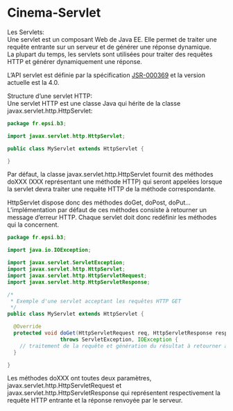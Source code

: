 ﻿# Cinema-Servlet  
  
Les Servlets:  
Une servlet est un composant Web de Java EE. Elle permet de traiter une requête entrante sur un serveur et de générer une réponse dynamique.  
La plupart du temps, les servlets sont utilisées pour traiter des requêtes HTTP et générer dynamiquement une réponse.  
  
L’API servlet est définie par la spécification  [JSR-000369](https://jcp.org/aboutJava/communityprocess/final/jsr369/index.html) et la version actuelle est la 4.0.  

Structure d’une servlet HTTP:  
Une servlet HTTP est une classe Java qui hérite de la classe javax.servlet.http.HttpServlet:  

```java
package fr.epsi.b3;

import javax.servlet.http.HttpServlet;

public class MyServlet extends HttpServlet {

}
```
Par défaut, la classe javax.servlet.http.HttpServlet fournit des méthodes doXXX (XXX représentant une méthode HTTP) qui seront appelées lorsque la servlet devra traiter une requête HTTP de la méthode correspondante.  
  
HttpServlet dispose donc des méthodes doGet, doPost, doPut…  
L’implémentation par défaut de ces méthodes consiste à retourner un message d’erreur HTTP. Chaque servlet doit donc redéfinir les méthodes qui la concernent.  

```java
package fr.epsi.b3;

import java.io.IOException;

import javax.servlet.ServletException;
import javax.servlet.http.HttpServlet;
import javax.servlet.http.HttpServletRequest;
import javax.servlet.http.HttpServletResponse;

/*
 * Exemple d'une servlet acceptant les requêtes HTTP GET
 */
public class MyServlet extends HttpServlet {

  @Override
  protected void doGet(HttpServletRequest req, HttpServletResponse resp)
                 throws ServletException, IOException {
    // traitement de la requête et génération du résultat à retourner au client
  }

}
```

Les méthodes doXXX ont toutes deux paramètres, javax.servlet.http.HttpServletRequest et javax.servlet.http.HttpServletResponse qui représentent respectivement la requête HTTP entrante et la réponse renvoyée par le serveur.
